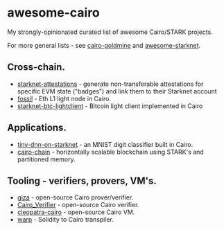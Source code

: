 awesome-cairo
=============

My strongly-opinionated curated list of awesome Cairo/STARK projects. 

For more general lists - see [cairo-goldmine](https://github.com/beautyisourbusiness/cairo-goldmine) and [awesome-starknet](https://github.com/gakonst/awesome-starknet).

## Cross-chain.

 * [starknet-attestations](https://github.com/maxgillett/starknet-attestations) - generate non-transferable attestations for specific EVM state ("badges") and link them to their Starknet account
 * [fossil](https://github.com/OilerNetwork/fossil) - Eth L1 light node in Cairo.
 * [starknet-btc-lightclient](https://github.com/samlaf/starknet-btc-lightclient) - Bitcoin light client implemented in Cairo

## Applications.

 * [tiny-dnn-on-starknet](https://github.com/guiltygyoza/tiny-dnn-on-starknet) - an MNIST digit classifier built in Cairo.
 * [cairo-chain](https://github.com/liamzebedee/cairo-chain) - horizontally scalable blockchain using STARK's and partitioned memory.

## Tooling - verifiers, provers, VM's.

 * [giza](https://github.com/maxgillett/giza) - open-source Cairo prover/verifier.
 * [Cairo_Verifier](https://github.com/patrickbiel01/Cairo_Verifier) - open-source Cairo verifier.
 * [cleopatra-cairo](https://github.com/lambdaclass/cleopatra_cairo) - open-source Cairo VM.
 * [warp](https://github.com/NethermindEth/warp) - Solidity to Cairo transpiler.

